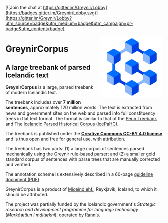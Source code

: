 [![Join the chat at https://gitter.im/Greynir/Lobby](https://badges.gitter.im/Greynir/Lobby.svg)](https://gitter.im/Greynir/Lobby?utm_source=badge&utm_medium=badge&utm_campaign=pr-badge&utm_content=badge)

<img src="img/greynir-logo-large.png" alt="Greynir" width="200" height="200" align="right" style="margin-left:20px; margin-bottom: 20px;">

# GreynirCorpus

## A large treebank of parsed Icelandic text

**GreynirCorpus** is a large, parsed treebank of modern Icelandic text.

The treebank includes over **7 million sentences**, approximately 120 million words.
The text is extracted from news and government sites on the web and
parsed into full constituency trees in flat text format. The format is
similar to that of the [Penn Treebank](http://citeseerx.ist.psu.edu/viewdoc/download?doi=10.1.1.9.8216&rep=rep1&type=pdf)
and [The Icelandic Parsed Historical Corpus (IcePaHC)](https://linguist.is/icelandic_treebank/Icelandic_Parsed_Historical_Corpus_(IcePaHC)).

The treebank is published under
the [**Creative Commons CC-BY 4.0 license**](https://creativecommons.org/licenses/by/4.0/)
and is thus open and free for general use, with attribution.

The treebank has two parts: (1) a large corpus of sentences parsed mechanically
using the [Greynir](https://github.com/mideind/ReynirPackage) rule-based parser;
and (2) a smaller gold standard corpus of sentences with parse trees that are manually
corrected and verified.

The annotation scheme is extensively described in a 60-page
[guideline document (PDF)](https://github.com/mideind/ReynirPackage/blob/master/doc/_static/annotation_instructions.pdf?raw=true).

GreynirCorpus is a product of [Miðeind ehf.](https://mideind.is), Reykjavík, Iceland,
to which it should be attributed.

The project was partially funded by the Icelandic
government's *Strategic research and development programme for language technology*
(*Markáætlun í máltækni*), operated by [Rannís](https://rannis.is).
